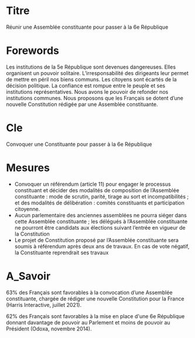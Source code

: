 # Titre

Réunir une Assemblée constituante pour passer à la 6e République

# Forewords

Les institutions de la 5e République sont devenues dangereuses. Elles organisent un pouvoir solitaire. L’irresponsabilité des dirigeants leur permet de mettre en péril nos biens communs. Les citoyens sont écartés de la décision politique. La confiance est rompue entre le peuple et ses institutions représentatives. Nous avons le pouvoir de refonder nos institutions communes. Nous proposons que les Français se dotent d’une nouvelle Constitution rédigée par une Assemblée constituante.

# Cle

Convoquer une Constituante pour passer à la 6e République

# Mesures

* Convoquer un référendum (article 11) pour engager le processus constituant et décider des modalités de composition de l’Assemblée constituante : mode de scrutin, parité, tirage au sort et incompatibilités ; et des modalités de délibération : comités constituants et participation citoyenne.
* Aucun parlementaire des anciennes assemblées ne pourra siéger dans cette Assemblée constituante ; les délégués à l’Assemblée constituante ne pourront être candidats aux élections suivant l’entrée en vigueur de la Constitution
* Le projet de Constitution proposé par l’Assemblée constituante sera soumis à référendum après deux ans de travaux. En cas de vote négatif, la Constituante reprendrait ses travaux

# A_Savoir

63% des Français sont favorables à la convocation d’une Assemblée constituante, chargée de rédiger une nouvelle Constitution pour la France (Harris Interactive, juillet 2021).

62% des Français sont favorables à la mise en place d'une 6e République donnant davantage de pouvoir au Parlement et moins de pouvoir au Président (Odoxa, novembre 2014).

